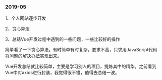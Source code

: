 ### 2019-05

1、个人网站逐步开发

2、贪心算法

3、总结Vue开发过程中遇到的一些问题，一些比较好的操作

简单看了一下贪心算法，有时简单有时复杂，要求不高，只求用JavaScript代码将问题的解决办法实现出来。

Vue开发总结就比较简单，主要是学习别人的项目，提炼其中的精华。之前看到Vue中对axios进行封装，我觉得很不错，值得去总结一波。